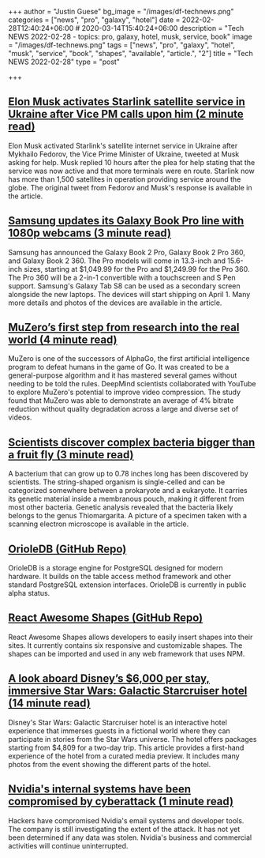 +++
author = "Justin Guese"
bg_image = "/images/df-technews.png"
categories = ["news", "pro", "galaxy", "hotel"]
date = 2022-02-28T12:40:24+06:00 # 2020-03-14T15:40:24+06:00
description = "Tech NEWS 2022-02-28 - topics: pro, galaxy, hotel, musk, service, book"
image = "/images/df-technews.png"
tags = ["news", "pro", "galaxy", "hotel", "musk", "service", "book", "shapes", "available", "article.", "2"]
title = "Tech NEWS 2022-02-28"
type = "post"

+++

## [Elon Musk activates Starlink satellite service in Ukraine after Vice PM calls upon him (2 minute read)](https://interestingengineering.com/elon-musk-starlink-satellite-ukraine)

Elon Musk activated Starlink's satellite internet service in Ukraine after Mykhailo Fedorov, the Vice Prime Minister of Ukraine, tweeted at Musk asking for help. Musk replied 10 hours after the plea for help stating that the service was now active and that more terminals were en route. Starlink now has more than 1,500 satellites in operation providing service around the globe. The original tweet from Fedorov and Musk's response is available in the article.

## [Samsung updates its Galaxy Book Pro line with 1080p webcams (3 minute read)](https://www.theverge.com/2022/2/27/22950976/samsung-galaxy-book2-pro-360-price-features-ports-specs-intel-evo)

Samsung has announced the Galaxy Book 2 Pro, Galaxy Book 2 Pro 360, and Galaxy Book 2 360. The Pro models will come in 13.3-inch and 15.6-inch sizes, starting at $1,049.99 for the Pro and $1,249.99 for the Pro 360. The Pro 360 will be a 2-in-1 convertible with a touchscreen and S Pen support. Samsung's Galaxy Tab S8 can be used as a secondary screen alongside the new laptops. The devices will start shipping on April 1. Many more details and photos of the devices are available in the article.

## [MuZero’s first step from research into the real world (4 minute read)](https://deepmind.com/blog/article/MuZeros-first-step-from-research-into-the-real-world)

MuZero is one of the successors of AlphaGo, the first artificial intelligence program to defeat humans in the game of Go. It was created to be a general-purpose algorithm and it has mastered several games without needing to be told the rules. DeepMind scientists collaborated with YouTube to explore MuZero's potential to improve video compression. The study found that MuZero was able to demonstrate an average of 4% bitrate reduction without quality degradation across a large and diverse set of videos.

## [Scientists discover complex bacteria bigger than a fruit fly (3 minute read)](https://interestingengineering.com/complex-bacteria-bigger-than-fruit-fly)

A bacterium that can grow up to 0.78 inches long has been discovered by scientists. The string-shaped organism is single-celled and can be categorized somewhere between a prokaryote and a eukaryote. It carries its genetic material inside a membranous pouch, making it different from most other bacteria. Genetic analysis revealed that the bacteria likely belongs to the genus Thiomargarita. A picture of a specimen taken with a scanning electron microscope is available in the article.

## [OrioleDB (GitHub Repo)](https://github.com/orioledb/orioledb)

OrioleDB is a storage engine for PostgreSQL designed for modern hardware. It builds on the table access method framework and other standard PostgreSQL extension interfaces. OrioleDB is currently in public alpha status.

## [React Awesome Shapes (GitHub Repo)](https://github.com/ashutosh1919/react-awesome-shapes)

React Awesome Shapes allows developers to easily insert shapes into their sites. It currently contains six responsive and customizable shapes. The shapes can be imported and used in any web framework that uses NPM.

## [A look aboard Disney’s $6,000 per stay, immersive Star Wars: Galactic Starcruiser hotel (14 minute read)](https://www.theverge.com/22949905/star-wars-galactic-starcruiser-hotel-interactive-disney-world-photos-price)

Disney's Star Wars: Galactic Starcruiser hotel is an interactive hotel experience that immerses guests in a fictional world where they can participate in stories from the Star Wars universe. The hotel offers packages starting from $4,809 for a two-day trip. This article provides a first-hand experience of the hotel from a curated media preview. It includes many photos from the event showing the different parts of the hotel.

## [Nvidia's internal systems have been compromised by cyberattack (1 minute read)](https://www.protocol.com/bulletins/nvidia-cyberattack)

Hackers have compromised Nvidia's email systems and developer tools. The company is still investigating the extent of the attack. It has not yet been determined if any data was stolen. Nvidia's business and commercial activities will continue uninterrupted.

